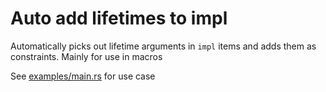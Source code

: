 # Auto add lifetimes to impl

Automatically picks out lifetime arguments in `impl` items and adds them as constraints. Mainly for use in macros

See [examples/main.rs](examples/main.rs) for use case